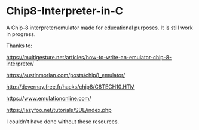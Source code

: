 # Chip8-Interpreter-in-C
A Chip-8 interpreter/emulator made for educational purposes. It is still work in progress.

Thanks to:

https://multigesture.net/articles/how-to-write-an-emulator-chip-8-interpreter/

https://austinmorlan.com/posts/chip8_emulator/

http://devernay.free.fr/hacks/chip8/C8TECH10.HTM

https://www.emulationonline.com/

https://lazyfoo.net/tutorials/SDL/index.php

I couldn't have done without these resources. 
